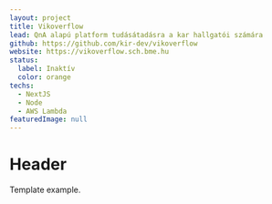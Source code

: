 ```yaml
---
layout: project
title: Vikoverflow
lead: QnA alapú platform tudásátadásra a kar hallgatói számára
github: https://github.com/kir-dev/vikoverflow
website: https://vikoverflow.sch.bme.hu
status:
  label: Inaktív
  color: orange
techs:
  - NextJS
  - Node
  - AWS Lambda
featuredImage: null
---
```


# Header

Template example.
